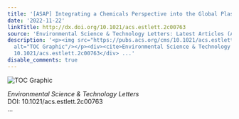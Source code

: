 ```yaml
---
title: '[ASAP] Integrating a Chemicals Perspective into the Global Plastic Treaty'
date: '2022-11-22'
linkTitle: http://dx.doi.org/10.1021/acs.estlett.2c00763
source: 'Environmental Science & Technology Letters: Latest Articles (ACS Publications)'
description: '<p><img src="https://pubs.acs.org/cms/10.1021/acs.estlett.2c00763/asset/images/medium/ez2c00763_0001.gif"
  alt="TOC Graphic"/></p><div><cite>Environmental Science & Technology Letters</cite></div><div>DOI:
  10.1021/acs.estlett.2c00763</div> ...'
disable_comments: true
---
```

<p><img src="https://pubs.acs.org/cms/10.1021/acs.estlett.2c00763/asset/images/medium/ez2c00763_0001.gif" alt="TOC Graphic"/></p><div><cite>Environmental Science & Technology Letters</cite></div><div>DOI: 10.1021/acs.estlett.2c00763</div> ...